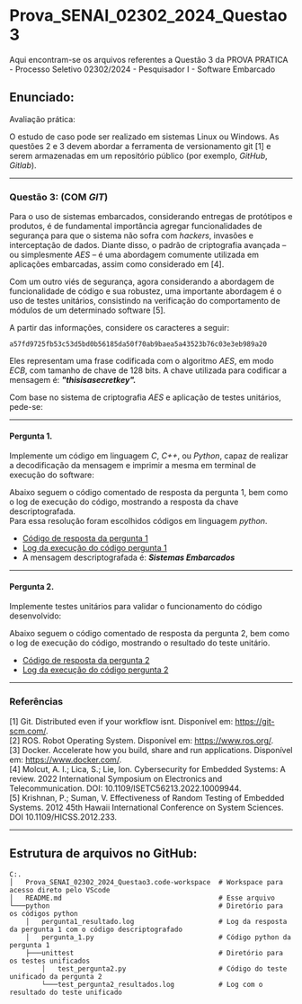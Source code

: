 # Prova_SENAI_02302_2024_Questao3
Aqui encontram-se os arquivos referentes a Questão 3 da PROVA PRATICA - Processo Seletivo 02302/2024 - Pesquisador I - Software Embarcado

## Enunciado:
Avaliação prática:

O estudo de caso pode ser realizado em sistemas Linux ou Windows. As questões 2 e 3 devem abordar a ferramenta de versionamento git [1] e serem armazenadas em um repositório público (por exemplo, *GitHub*, *Gitlab*).

***
### Questão 3: (COM *GIT*)

Para o uso de sistemas embarcados, considerando entregas de protótipos e produtos, é de fundamental importância agregar funcionalidades de segurança para que o sistema não sofra com *hackers*, invasões e interceptação de dados. Diante disso, o padrão de criptografia avançada – ou simplesmente *AES* – é uma abordagem comumente utilizada em aplicações embarcadas, assim como considerado em [4].

Com um outro viés de segurança, agora considerando a abordagem de funcionalidade de código e sua robustez, uma importante abordagem é o uso de testes unitários, consistindo na verificação do comportamento de módulos de um determinado software [5].

A partir das informações, considere os caracteres a seguir:

```
a57fd9725fb53c53d5bd0b56185da50f70ab9baea5a43523b76c03e3eb989a20
```

Eles representam uma frase codificada com o algoritmo *AES*, em modo *ECB*, com tamanho de chave de 128 bits. A chave utilizada para codificar a mensagem é: ***"thisisasecretkey".***

Com base no sistema de criptografia *AES* e aplicação de testes unitários, pede-se:

***
#### Pergunta 1.
Implemente um código em linguagem *C*, *C++*, ou *Python*, capaz de realizar a decodificação da mensagem e imprimir a mesma em terminal de execução do software:

Abaixo seguem o código comentado de resposta da pergunta 1, bem como o log de execução do código, mostrando a resposta da chave descriptografada.  
Para essa resolução foram escolhidos códigos em linguagem *python*.  

* [Código de resposta da pergunta 1](https://github.com/alexandreberg/Prova_SENAI_02302_2024_Questao3/blob/main/python/pergunta_1.py)
* [Log da execução do código pergunta 1](https://github.com/alexandreberg/Prova_SENAI_02302_2024_Questao3/blob/main/python/pergunta1_resultado.log)
* A mensagem descriptografada é:  ***Sistemas Embarcados***

***
#### Pergunta 2.
Implemente testes unitários para validar o funcionamento do código desenvolvido:

Abaixo seguem o código comentado de resposta da pergunta 2, bem como o log de execução do código, mostrando o resultado do teste unitário.

* [Código de resposta da pergunta 2](https://github.com/alexandreberg/Prova_SENAI_02302_2024_Questao3/blob/main/python/unittest/test_pergunta2.py)
* [Log da execução do código pergunta 2](https://github.com/alexandreberg/Prova_SENAI_02302_2024_Questao3/blob/main/python/unittest/test_pergunta2_resultados.log)


***
### Referências

[1] Git. Distributed even if your workflow isnt. Disponível em: <https://git-scm.com/>.  
[2] ROS. Robot Operating System. Disponível em: <https://www.ros.org/>.  
[3] Docker. Accelerate how you build, share and run applications. Disponível em: <https://www.docker.com/>.  
[4] Molcut, A. I.; Lica, S.; Lie, Ion. Cybersecurity for Embedded Systems: A review. 2022 International Symposium on Electronics and Telecommunication. DOI: 10.1109/ISETC56213.2022.10009944.  
[5] Krishnan, P.; Suman, V. Effectiveness of Random Testing of Embedded Systems. 2012 45th Hawaii International Conference on System Sciences. DOI 10.1109/HICSS.2012.233.  

***
## Estrutura de arquivos no GitHub:
```   
C:.
│   Prova_SENAI_02302_2024_Questao3.code-workspace  # Workspace para acesso direto pelo VScode
│   README.md                                       # Esse arquivo                                    
└───python                                          # Diretório para os códigos python
    │   pergunta1_resultado.log                     # Log da resposta da pergunta 1 com o código descriptografado
    │   pergunta_1.py                               # Código python da pergunta 1
    ├───unittest                                    # Diretório para os testes unificados
        │   test_pergunta2.py                       # Código do teste unificado da pergunta 2
        └───test_pergunta2_resultados.log           # Log com o resultado do teste unificado

```
